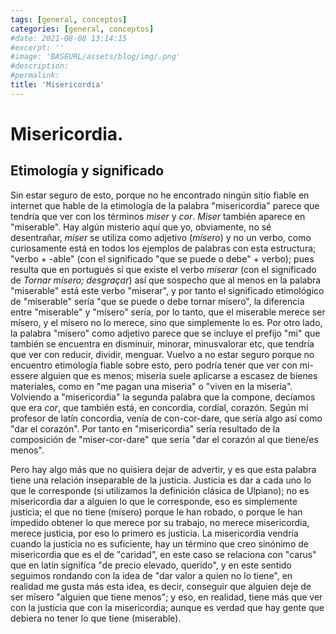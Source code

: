```yaml
---
tags: [general, conceptos]
categories: [general, conceptos]
#date: 2021-08-08 13:14:15
#excerpt: ''
#image: 'BASEURL/assets/blog/img/.png'
#description:
#permalink:
title: 'Misericordia'
---
```


# Misericordia.

## Etimología y significado

Sin estar seguro de esto, porque no he encontrado ningún sitio fiable en internet que hable de la etimología de la palabra "misericordia" parece que tendría que ver con los términos *miser* y *cor*. *Miser* también aparece en "miserable". Hay algún misterio aquí que yo, obviamente, no sé desentrañar, *miser* se utiliza como adjetivo (*mísero*) y no un verbo, como curiosamente está en todos los ejemplos de palabras con esta estructura; "verbo + -able" (con el significado "que se puede o debe" + verbo); pues resulta que en portugués sí que existe el verbo *miserar* (con el significado de *Tornar mísero; desgraçar*) así que sospecho que al menos en la palabra "miserable" está este verbo "miserar", y por tanto el significado etimológico de "miserable" sería "que se puede o debe tornar mísero", la diferencia entre "miserable" y "mísero" sería, por lo tanto, que el miserable merece ser mísero, y el mísero no lo merece, sino que simplemente lo es. Por otro lado, la palabra "mísero" como adjetivo parece que se incluye el prefijo "mi" que también se encuentra en disminuir, minorar, minusvalorar etc, que tendría que ver con reducir, dividir, menguar. Vuelvo a no estar seguro porque no encuentro etimología fiable sobre esto, pero podría tener que ver con mi-essere alguien que es menos; miseria suele aplicarse a escasez de bienes materiales, como en "me pagan una miseria" o "viven en la miseria". Volviendo a "misericordia" la segunda palabra que la compone, decíamos que era *cor*, que también está, en concordia, cordial, corazón. Según mi profesor de latín concordia, venía de con-cor-dare, que sería algo así como "dar el corazón". Por tanto en "misericordia" sería resultado de la composición de "miser-cor-dare" que sería "dar el corazón al que tiene/es menos".

Pero hay algo más que no quisiera dejar de advertir, y es que esta palabra tiene una relación inseparable de la justicia. Justicia es dar a cada uno lo que le corresponde (si utilizamos la definición clásica de Ulpiano); no es misericordia dar a alguien lo que le corresponde, eso es simplemente justicia; el que no tiene (mísero) porque le han robado, o porque le han impedido obtener lo que merece por su trabajo, no merece misericordia, merece justicia, por eso lo primero es justicia. La misericordia vendría cuando la justicia no es suficiente, hay un término que creo sinónimo de misericordia que es el de "caridad", en este caso se relaciona con "carus" que en latín significa "de precio elevado, querido", y en este sentido seguimos rondando con la idea de "dar valor a quien no lo tiene", en realidad me gusta más esta idea, es decir, conseguir que alguien deje de ser mísero "alguien que tiene menos"; y eso, en realidad, tiene más que ver con la justicia que con la misericordia; aunque es verdad que hay gente que debiera no tener lo que tiene (miserable).  


